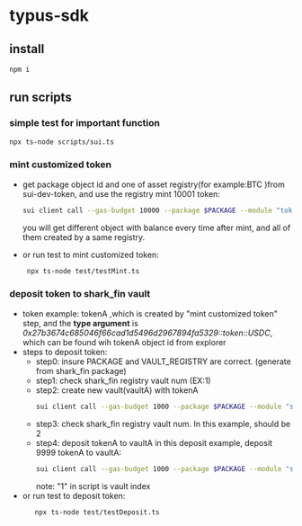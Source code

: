 # typus-sdk

## install

```bash
npm i 
```

## run scripts
### simple test for important function

```bash
npx ts-node scripts/sui.ts 
```
### mint customized token
- get package object id and one of asset registry(for example:BTC )from sui-dev-token, and use the registry mint 10001 token:
    
    ```bash
    sui client call --gas-budget 10000 --package $PACKAGE --module "token_btc" --function "mint" --args $REGISTRY 10001
    ```
    
    you will get different object with balance every time after mint, and all of them created by a same registry.
- or run test to mint customized token:
   ```bash
    npx ts-node test/testMint.ts   
    ```
### deposit token to shark_fin vault
- token example: tokenA ,which is created by "mint customized token" step, and the **type argument** is *0x27b3674c685046f66cad1d5496d2967894fa5329::token::USDC*, which can be found wih tokenA object id from explorer
- steps to deposit token:
    - step0: insure PACKAGE and VAULT_REGISTRY are correct. (generate from shark_fin package)
    - step1: check shark_fin registry vault num (EX:1)
    - step2: create new vault(vaultA) with tokenA
        ```bash
        sui client call --gas-budget 1000 --package $PACKAGE --module "shark_fin" --function "new_shark_fin_vault" --type-args 0x27b3674c685046f66cad1d5496d2967894fa5329::token::USDC --args $VAULT_REGISTRY 1671344789 true 1 10
        ```
    - step3: check shark_fin registry vault num. In this example, should be 2
    - step4: deposit tokenA to vaultA
    in this deposit example, deposit 9999 tokenA to vaultA: 
        ```bash
        sui client call --gas-budget 1000 --package $PACKAGE --module "shark_fin" --function "deposit" --type-args 0x27b3674c685046f66cad1d5496d2967894fa5329::token::USDC --args $VAULT_REGISTRY 1 true $TOKENAID 9999
        ```
        note: "1" in script is vault index
- or run test to deposit token:
     ```bash
        npx ts-node test/testDeposit.ts
    ```
